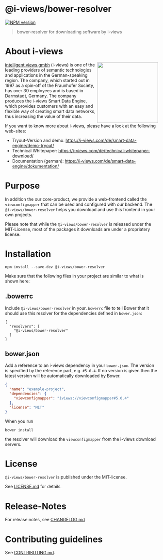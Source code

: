# @i-views/bower-resolver 

[![NPM version](https://img.shields.io/npm/v/@i-views/bower-resolver.svg)](https://npmjs.com/package/@i-views/bower-resolver)


> bower-resolver for downloading software by i-views

# About i-views

<a href="https://i-views.com">
    <img src="http://documentation.i-views.com/5.0/assets/img/i-views-logo.svg" width="200" align="right">
</a>

[intelligent views gmbh](https://i-views.com) (i-views) is one of the leading providers of semantic
technologies and applications in the German-speaking region.  The company, which started
out in 1997 as a spin-off of the Fraunhofer  Society, has over 30 employees and is based
in Darmstadt, Germany. The  company produces the i-views Smart Data Engine, which provides
customers  with an easy and flexible way of creating smart data networks, thus  increasing the value of
their data.

If you want to know more about i-views, please have a look at the following web-sites:

* Tryout-Version and demo: https://i-views.com/de/smart-data-engine/demo-tryout/
* Technical Whitepaper: https://i-views.com/de/technical-whitepaper-download/
* Documentation (german): https://i-views.com/de/smart-data-engine/dokumentation/


# Purpose

In addition the our core-product, we provide a web-frontend called the `viewconfigmapper` that can be used and configured with our backend. The `@i-views/bower-resolver` helps you download and use this frontend in your own projects.

Please note that while the `@i-views/bower-resolver` is released under the MIT-License, most of the packages it downloads are under a propriatery license.


# Installation

```
npm install --save-dev @i-views/bower-resolver
```

Make sure that the following files in your project are similar to what is shown here:

## .bowerrc

Include `@i-views/bower-resolver` in your`.bowerrc` file to tell Bower that it should use this resolver for the dependencies defined in `bower.json`:

```
{
  "resolvers": [
    "@i-views/bower-resolver"
  ]
}
```

## bower.json

Add a reference to an i-views dependency in your `bower.json`. The version is specified by the reference part, e.g. `#5.0.4`.
If no version is given then the latest version will be automatically downloaded by Bower.

```json
{
  "name": "example-project",
  "dependencies": {
    "viewconfigmapper": "iviews://viewconfigmapper#5.0.4"
  },
  "license": "MIT"
}
```

When you run

```
bower install
```

the resolver will download the `viewconfigmapper` from the i-views download servers. 




# License

`@i-views/bower-resolver` is published under the MIT-license.

See [LICENSE.md](LICENSE.md) for details.


# Release-Notes
 
For release notes, see [CHANGELOG.md](CHANGELOG.md)
 
# Contributing guidelines

See [CONTRIBUTING.md](CONTRIBUTING.md).